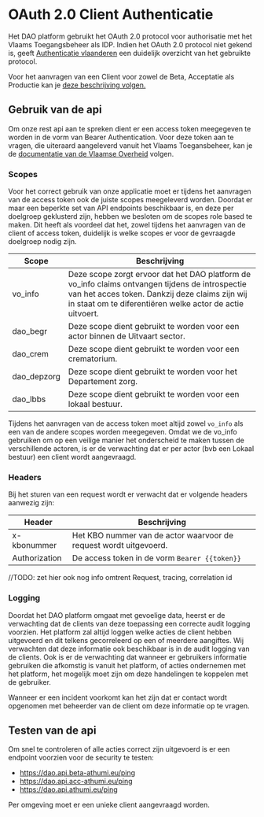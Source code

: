 # OAuth 2.0 Client Authenticatie
Het DAO platform gebruikt het OAuth 2.0 protocol voor authorisatie met het Vlaams Toegangsbeheer als IDP.
Indien het OAuth 2.0 protocol niet gekend is, geeft 
[Authenticatie vlaanderen](https://authenticatie.vlaanderen.be/docs/beveiligen-van-toepassingen/integratie-methoden/oauth/) 
een duidelijk overzicht van het gebruikte protocol.

Voor het aanvragen van een Client voor zowel de Beta, Acceptatie als Productie kan je [deze beschrijving volgen.](client-aanvragen.md)

## Gebruik van de api
Om onze rest api aan te spreken dient er een access token meegegeven te worden in de vorm van Bearer Authentication.
Voor deze token aan te vragen, die uiteraard aangeleverd vanuit het Vlaams Toegansbeheer, kan je de [documentatie van de Vlaamse Overheid](https://authenticatie.vlaanderen.be/docs/beveiligen-van-api/oauth-rest/) volgen.


### Scopes
Voor het correct gebruik van onze applicatie moet er tijdens het aanvragen van de access token ook de juiste scopes meegeleverd worden.
Doordat er maar een beperkte set van API endpoints beschikbaar is, en deze per doelgroep geklusterd zijn, hebben we besloten om de scopes role based te maken.
Dit heeft als voordeel dat het, zowel tijdens het aanvragen van de client of access token, duidelijk is welke scopes er voor de gevraagde doelgroep nodig zijn.  

| Scope       | Beschrijving                                                                                                                                                                                                   |
|-------------|----------------------------------------------------------------------------------------------------------------------------------------------------------------------------------------------------------------| 
| vo_info     | Deze scope zorgt ervoor dat het DAO platform de vo_info claims ontvangen tijdens de introspectie van het acces token. Dankzij deze claims zijn wij in staat om te diferentiëren welke actor de actie uitvoert. |
| dao_begr    | Deze scope dient gebruikt te worden voor een actor binnen de Uitvaart sector.                                                                                                                                  |
| dao_crem    | Deze scope dient gebruikt te worden voor een crematorium.                                                                                                                                                      |
| dao_depzorg | Deze scope dient gebruikt te worden voor het Departement zorg.                                                                                                                                                 |
| dao_lbbs    | Deze scope dient gebruikt te worden voor een lokaal bestuur.                                                                                                                                                   |

Tijdens het aanvragen van de access token moet altijd zowel `vo_info` als een van de andere scopes worden meegegeven. 
Omdat we de vo_info gebruiken om op een veilige manier het onderscheid te maken tussen de verschillende actoren, is er de verwachting dat er per actor (bvb een Lokaal bestuur) een client wordt aangevraagd.

### Headers
Bij het sturen van een request wordt er verwacht dat er volgende headers aanwezig zijn:

| Header         | Beschrijving                                                      |
|----------------|-------------------------------------------------------------------|
| x-kbonummer    | Het KBO nummer van de actor waarvoor de request wordt uitgevoerd. |
| Authorization  | De access token in de vorm `Bearer {{token}}`                     |

//TODO: zet hier ook nog info omtrent Request, tracing, correlation id


### Logging
Doordat het DAO platform omgaat met gevoelige data, heerst er de verwachting dat de clients van deze toepassing een correcte audit logging voorzien.
Het platform zal altijd loggen welke acties de client hebben uitgevoerd en dit telkens gecorreleerd op een of meerdere aangiftes. 
Wij verwachten dat deze informatie ook beschikbaar is in de audit logging van de clients. 
Ook is er de verwachting dat wanneer er gebruikers informatie gebruiken die afkomstig is vanuit het platform, of acties ondernemen met het platform, het mogelijk moet zijn
om deze handelingen te koppelen met de gebruiker. 

Wanneer er een incident voorkomt kan het zijn dat er contact wordt opgenomen met beheerder van de client om deze informatie op te vragen.

## Testen van de api
Om snel te controleren of alle acties correct zijn uitgevoerd is er een endpoint voorzien voor de security te testen:
- https://dao.api.beta-athumi.eu/ping
- https://dao.api.acc-athumi.eu/ping
- https://dao.api.athumi.eu/ping

Per omgeving moet er een unieke client aangevraagd worden. 
